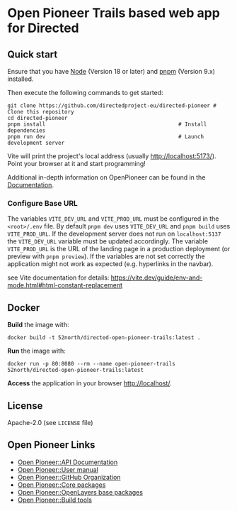 # Open Pioneer Trails based web app for Directed

## Quick start

Ensure that you have [Node](https://nodejs.org/en/) (Version 18 or later) and [pnpm](https://pnpm.io/) (Version 9.x) installed.

Then execute the following commands to get started:

```shell
git clone https://github.com/directedproject-eu/directed-pioneer # Clone this repository
cd directed-pioneer
pnpm install                                          # Install dependencies
pnpm run dev                                          # Launch development server
```

Vite will print the project's local address (usually <http://localhost:5173/>).
Point your browser at it and start programming!

Additional in-depth information on OpenPioneer can be found in the [Documentation](https://open-pioneer.github.io/trails-demo/starter/docs/README.md).

### Configure Base URL

The variables `VITE_DEV_URL` and `VITE_PROD_URL` must be configured in the `<root>/.env` file. By default `pnpm dev` uses `VITE_DEV_URL` and `pnpm build` uses `VITE_PROD_URL`. If the development server does not run on `localhost:5137` the `VITE_DEV_URL` variable must be updated accordingly. The variable `VITE_PROD_URL` is the URL of the landing page in a production deployment (or preview with `pnpm preview`).
If the variables are not set correctly the application might not work as expected (e.g. hyperlinks in the navbar).

see Vite documentation for details: https://vite.dev/guide/env-and-mode.html#html-constant-replacement

## Docker

**Build** the image with:

```shell
docker build -t 52north/directed-open-pioneer-trails:latest .
```

**Run** the image with:

```shell
docker run -p 80:8080 --rm --name open-pioneer-trails 52north/directed-open-pioneer-trails:latest
```

**Access** the application in your browser <http://localhost/>.

## License

Apache-2.0 (see `LICENSE` file)

## Open Pioneer Links

-   [Open Pioneer::API Documentation](https://open-pioneer.github.io/trails-demo/core-packages/docs/)
-   [Open Pioneer::User manual](https://github.com/open-pioneer/trails-starter/tree/main/docs#readme)
-   [Open Pioneer::GitHub Organization](https://github.com/open-pioneer/)
-   [Open Pioneer::Core packages](https://github.com/open-pioneer/trails-core-packages)
-   [Open Pioneer::OpenLayers base packages](https://github.com/open-pioneer/trails-openlayers-base-packages)
-   [Open Pioneer::Build tools](https://github.com/open-pioneer/trails-build-tools)
